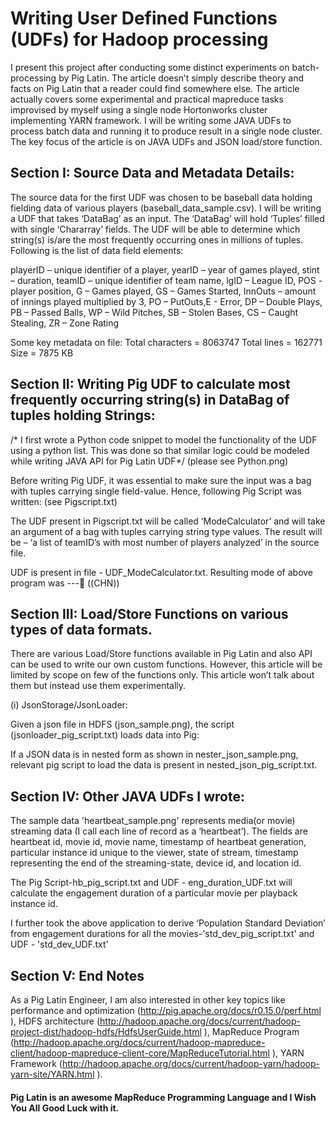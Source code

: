 # Writing User Defined Functions (UDFs) for Hadoop processing

I present this project after conducting some distinct experiments on batch-processing by Pig Latin. The article doesn’t simply describe theory and facts on Pig Latin that a reader could find somewhere else. The article actually covers some experimental and practical mapreduce tasks improvised by myself using a single node Hortonworks cluster implementing YARN framework. I will be writing some JAVA UDFs to process batch data and running it to produce result in a single node cluster. The key focus of the article is on JAVA UDFs and JSON load/store function.

## Section I: Source Data and Metadata Details:

The source data for the first UDF was chosen to be baseball data holding fielding data of various players (baseball_data_sample.csv). I will be writing a UDF that takes ‘DataBag’ as an input. The ‘DataBag’ will hold ‘Tuples’ filled with single ‘Chararray’ fields. The UDF will be able to determine which string(s) is/are the most frequently occurring ones in millions of tuples. Following is the list of data field elements:

playerID – unique identifier of a player,                                                                                             yearID – year of games played,                                                                                                         stint – duration,                                                                                                                       teamID – unique identifier of team name,                                                                                                  lgID – League ID, POS - player position, G – Games played, GS – Games Started, InnOuts – amount of innings played multiplied by 3,     PO – PutOuts,E - Error, DP – Double Plays, PB – Passed Balls, WP – Wild Pitches, SB – Stolen Bases, CS – Caught Stealing, ZR – Zone Rating

 
Some key metadata on file:
Total characters = 8063747
Total lines = 162771
Size = 7875 KB


## Section II: Writing Pig UDF to calculate most frequently occurring string(s) in DataBag of tuples holding Strings:

/* I first wrote a Python code snippet to model the functionality of the UDF using a python list. This was done so that similar logic could be modeled while writing JAVA API for Pig Latin UDF*/ (please see Python.png)
 

Before writing Pig UDF, it was essential to make sure the input was a bag with tuples carrying single field-value. Hence, following Pig Script was written: (see Pigscript.txt)

The UDF present in Pigscript.txt will be called ‘ModeCalculator’ and will take an argument of a bag with tuples carrying string type values. The result will be – ‘a list of teamID’s with most number of players analyzed’ in the source file.

UDF is present in file - UDF_ModeCalculator.txt.
Resulting mode of above program was ---   ((CHN))

## Section III: Load/Store Functions on various types of data formats.

There are various Load/Store functions available in Pig Latin and also API can be used to write our own custom functions. However, this article will be limited by scope on few of the functions only. This article won’t talk about them but instead use them experimentally.

(i)	JsonStorage/JsonLoader:

Given a json file in HDFS (json_sample.png), the script (jsonloader_pig_script.txt) loads data into Pig:

If a JSON data is in nested form as shown in nester_json_sample.png, relevant pig script to load the data is present in nested_json_pig_script.txt.

## Section IV: Other JAVA UDFs I wrote:

The sample data 'heartbeat_sample.png' represents media(or movie) streaming data (I call each line of record as a ‘heartbeat’). The fields are heartbeat id, movie id, movie name, timestamp of heartbeat generation, particular instance id unique to the viewer, state of stream, timestamp representing the end of the streaming-state, device id, and location id.

The Pig Script-hb_pig_script.txt and UDF - eng_duration_UDF.txt will calculate the engagement duration of a particular movie per playback instance id. 

I further took the above application to derive ‘Population Standard Deviation’ from engagement durations for all the movies-'std_dev_pig_script.txt' and UDF - 'std_dev_UDF.txt'

## Section V: End Notes

As a Pig Latin Engineer, I am also interested in other key topics like performance and optimization (http://pig.apache.org/docs/r0.15.0/perf.html ), HDFS architecture (http://hadoop.apache.org/docs/current/hadoop-project-dist/hadoop-hdfs/HdfsUserGuide.html ), MapReduce Program (http://hadoop.apache.org/docs/current/hadoop-mapreduce-client/hadoop-mapreduce-client-core/MapReduceTutorial.html ), YARN Framework (http://hadoop.apache.org/docs/current/hadoop-yarn/hadoop-yarn-site/YARN.html ). 

#### Pig Latin is an awesome MapReduce Programming Language and I Wish You All Good Luck with it.
